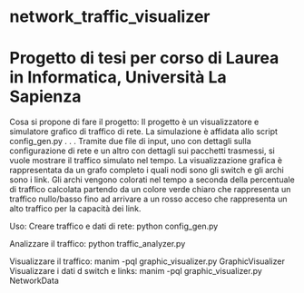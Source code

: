 # network_traffic_visualizer

# Progetto di tesi per corso di Laurea in Informatica, Università La Sapienza

Cosa si propone di fare il progetto:
Il progetto è un visualizzatore e simulatore grafico di traffico di rete.
La simulazione è affidata allo script config_gen.py
. . .
Tramite due file di input, uno con dettagli sulla configurazione di rete
e un altro con dettagli sui pacchetti trasmessi, si vuole mostrare
il traffico simulato nel tempo. La visualizzazione grafica è rappresentata da un grafo completo
i quali nodi sono gli switch e gli archi sono i link. Gli archi vengono colorati nel tempo a seconda
della percentuale di traffico calcolata partendo da un colore verde chiaro che rappresenta un traffico nullo/basso
fino ad arrivare a un rosso acceso che rappresenta un alto traffico per la capacità dei link.

Uso:
Creare traffico e dati di rete: python config_gen.py

Analizzare il traffico: python traffic_analyzer.py

Visualizzare il traffico: manim -pql graphic_visualizer.py GraphicVisualizer
Visualizzare i dati d switch e links: manim -pql graphic_visualizer.py NetworkData
